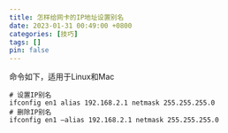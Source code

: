 ```yaml
---
title: 怎样给网卡的IP地址设置别名
date: 2023-01-31 00:49:00 +0800
categories: [技巧]
tags: []
pin: false
---
```


命令如下，适用于Linux和Mac

```shell
# 设置IP别名
ifconfig en1 alias 192.168.2.1 netmask 255.255.255.0
# 删除IP别名
ifconfig en1 –alias 192.168.2.1 netmask 255.255.255.0
```
